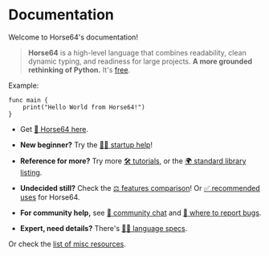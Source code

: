 
<!-- For license of this file, see LICENSE.md in the base dir. -->

Documentation
=============

Welcome to Horse64's documentation!

> **Horse64** is a high-level language that combines readability, clean dynamic
  typing, and readiness for large projects. **A more grounded rethinking
  of Python.** It's [free](
  https://horse64.org/download).

Example:

```Horse64
func main {
    print("Hello World from Horse64!")
}
```

- Get [📩 Horse64 here](https://horse64.org/download).

- **New beginner?**
  Try the [🦸‍♀️ startup help](/docs/FIXME)!

- **Reference for more?**
  Try more [🛠️ tutorials](
  /docs/Tutorials/Start), or the
  [🌍 standard library listing](/docs/FIXME).

- **Undecided still?**
  Check the [⚖️ features comparison](/docs/Features.md)! Or
  [✅ recommended uses](
  /docs/Features.md#when-to-use-horse64) for Horse64.

- **For community help,** see
  [💬 community chat](https://horse64.org/chat) and
  [🐞 where to report bugs](/docs/Resources.md#report-bugs).

- **Expert, need details?**
  There's [👩‍🔬 language specs](
  /docs/Language%20Specs/Overview.md).

Or check the [list of misc resources](/docs/Resources.md).

